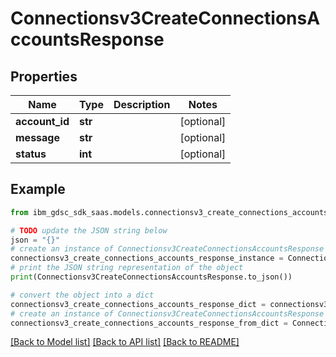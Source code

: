 # Connectionsv3CreateConnectionsAccountsResponse


## Properties

Name | Type | Description | Notes
------------ | ------------- | ------------- | -------------
**account_id** | **str** |  | [optional] 
**message** | **str** |  | [optional] 
**status** | **int** |  | [optional] 

## Example

```python
from ibm_gdsc_sdk_saas.models.connectionsv3_create_connections_accounts_response import Connectionsv3CreateConnectionsAccountsResponse

# TODO update the JSON string below
json = "{}"
# create an instance of Connectionsv3CreateConnectionsAccountsResponse from a JSON string
connectionsv3_create_connections_accounts_response_instance = Connectionsv3CreateConnectionsAccountsResponse.from_json(json)
# print the JSON string representation of the object
print(Connectionsv3CreateConnectionsAccountsResponse.to_json())

# convert the object into a dict
connectionsv3_create_connections_accounts_response_dict = connectionsv3_create_connections_accounts_response_instance.to_dict()
# create an instance of Connectionsv3CreateConnectionsAccountsResponse from a dict
connectionsv3_create_connections_accounts_response_from_dict = Connectionsv3CreateConnectionsAccountsResponse.from_dict(connectionsv3_create_connections_accounts_response_dict)
```
[[Back to Model list]](../README.md#documentation-for-models) [[Back to API list]](../README.md#documentation-for-api-endpoints) [[Back to README]](../README.md)


